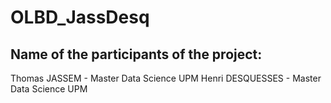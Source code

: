 # OLBD_JassDesq

## Name of the participants of the project:

Thomas JASSEM - Master Data Science UPM
Henri DESQUESSES - Master Data Science UPM
